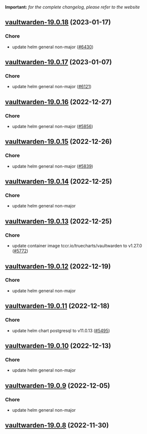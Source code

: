 **Important:**
*for the complete changelog, please refer to the website*




## [vaultwarden-19.0.18](https://github.com/truecharts/charts/compare/vaultwarden-19.0.17...vaultwarden-19.0.18) (2023-01-17)

### Chore

- update helm general non-major ([#6430](https://github.com/truecharts/charts/issues/6430))
  
  


## [vaultwarden-19.0.17](https://github.com/truecharts/charts/compare/vaultwarden-19.0.16...vaultwarden-19.0.17) (2023-01-07)

### Chore

- update helm general non-major ([#6121](https://github.com/truecharts/charts/issues/6121))
  
  


## [vaultwarden-19.0.16](https://github.com/truecharts/charts/compare/vaultwarden-19.0.15...vaultwarden-19.0.16) (2022-12-27)

### Chore

- update helm general non-major ([#5856](https://github.com/truecharts/charts/issues/5856))
  
  


## [vaultwarden-19.0.15](https://github.com/truecharts/charts/compare/vaultwarden-19.0.14...vaultwarden-19.0.15) (2022-12-26)

### Chore

- update helm general non-major ([#5839](https://github.com/truecharts/charts/issues/5839))
  
  


## [vaultwarden-19.0.14](https://github.com/truecharts/charts/compare/vaultwarden-19.0.13...vaultwarden-19.0.14) (2022-12-25)

### Chore

- update helm general non-major
  
  


## [vaultwarden-19.0.13](https://github.com/truecharts/charts/compare/vaultwarden-19.0.12...vaultwarden-19.0.13) (2022-12-25)

### Chore

- update container image tccr.io/truecharts/vaultwarden to v1.27.0 ([#5772](https://github.com/truecharts/charts/issues/5772))
  
  


## [vaultwarden-19.0.12](https://github.com/truecharts/charts/compare/vaultwarden-19.0.11...vaultwarden-19.0.12) (2022-12-19)

### Chore

- update helm general non-major
  
  


## [vaultwarden-19.0.11](https://github.com/truecharts/charts/compare/vaultwarden-19.0.10...vaultwarden-19.0.11) (2022-12-18)

### Chore

- update helm chart postgresql to v11.0.13 ([#5495](https://github.com/truecharts/charts/issues/5495))
  
  


## [vaultwarden-19.0.10](https://github.com/truecharts/charts/compare/vaultwarden-19.0.9...vaultwarden-19.0.10) (2022-12-13)

### Chore

- update helm general non-major
  
  


## [vaultwarden-19.0.9](https://github.com/truecharts/charts/compare/vaultwarden-19.0.8...vaultwarden-19.0.9) (2022-12-05)

### Chore

- update helm general non-major
  
  


## [vaultwarden-19.0.8](https://github.com/truecharts/charts/compare/vaultwarden-19.0.6...vaultwarden-19.0.8) (2022-11-30)



